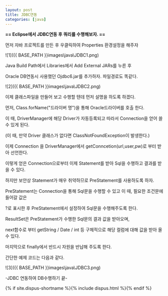 ```yaml
---
layout: post
title: JDBC연동
categories: [java]
---
```


**== Eclipse에서 JDBC연동 후 쿼리를 수행해보자. ==**<br>

먼저 자바 프로젝트를 만든 후 우클릭하여 Properties 환경설정을 해주자<br>

![1]({{ BASE_PATH }}images\java\JDBC1.png)<br>

Java Build Path에서 Libraries에서 Add External JARs를 누른 후<br>

Oracle DB연동시 사용했던 Ojdbc6.jar를 추가하자. 파일경로도 똑같다.<br>

![2]({{ BASE_PATH }}images\java\JDBC2.png)<br>

이제 클래스파일을 만들어 보고 수행할 텐데 먼저 설명을 하도록 하겠다.<br>

먼저, Class.forName("드라이버 명")을 통해 Oracle드라이버를 호출 한다.<br>

이 때, DriverManager에 해당 Driver가 자동등록되고 따라서 Connection을 얻어 쓸 수 있게 된다.<br>

(이 때, 만약 Driver 클래스가 없다면 ClassNotFoundException이 발생한다.)<br>

이제 Connection 을 DriverManager에서 getConncetion(url,user,pw)로 부터 받아 선언한다.<br>

이렇게 얻은 Connection으로부터 이제 Statement를 받아 Sql을 수행하고 결과를 받을 수 있다.<br>

하지만 보안상 Statement가 매우 취약하므로 PreStatement를 사용하도록 하자.<br>

PreStatement는 Connection을 통해 Sql문을 수행할 수 있고 이 때, 필요한 조건문에 들어갈 값은<br>

?로 표시한 후 PreStatement에서 설정하여 Sql문을 수행해주도록 한다.<br>

ResultSet은 PreStatement가 수행한 Sql문의 결과 값을 받아오며, <br>

next함수로 부터 getString / Date / int 등 구체적으로 해당 컬럼에 대해 값을 받아 올 수 있다.<br>

마지막으로 finally에서 반드시 자원을 반납해 주도록 한다.<br>

간단한 예제 코드는 다음과 같다.<br>

![3]({{ BASE_PATH }}images\java\JDBC3.png)<br>

-JDBC 연동하여 DB수행하기 끝-<br>



{% if site.dispus-shortname %}{% include dispus.html %}{% endif %}